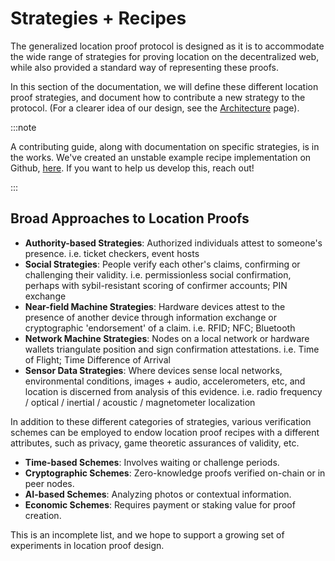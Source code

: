 # Strategies + Recipes

The generalized location proof protocol is designed as it is to accommodate the wide range of strategies for proving location on the
decentralized web, while also provided a standard way of representing these proofs.

In this section of the documentation, we will define these different location proof strategies, and document how to contribute a new
strategy to the protocol. (For a clearer idea of our design, see the [Architecture](./architecture.md) page).

:::note

A contributing guide, along with documentation on specific strategies, is in the works. We've created an unstable example recipe implementation on Github, [here](https://github.com/AstralProtocol/astralprotocol/tree/main/src/contracts/location-proof-protocol/recipes/01-authority-v0.0). If you want to help us develop this, reach out!

:::

## Broad Approaches to Location Proofs

- **Authority-based Strategies**: Authorized individuals attest to someone's presence. i.e. ticket checkers, event hosts
- **Social Strategies**: People verify each other's claims, confirming or challenging their validity. i.e. permissionless social
  confirmation, perhaps with sybil-resistant scoring of confirmer accounts; PIN exchange
- **Near-field Machine Strategies**: Hardware devices attest to the presence of another device through information exchange or cryptographic
  'endorsement' of a claim. i.e. RFID; NFC; Bluetooth
- **Network Machine Strategies**: Nodes on a local network or hardware wallets triangulate position and sign confirmation attestations. i.e.
  Time of Flight; Time Difference of Arrival
- **Sensor Data Strategies**: Where devices sense local networks, environmental conditions, images + audio, accelerometers, etc, and
  location is discerned from analysis of this evidence. i.e. radio frequency / optical / inertial / acoustic / magnetometer localization

In addition to these different categories of strategies, various verification schemes can be employed to endow location proof recipes with a
different attributes, such as privacy, game theoretic assurances of validity, etc.

- **Time-based Schemes**: Involves waiting or challenge periods.
- **Cryptographic Schemes**: Zero-knowledge proofs verified on-chain or in peer nodes.
- **AI-based Schemes**: Analyzing photos or contextual information.
- **Economic Schemes**: Requires payment or staking value for proof creation.

This is an incomplete list, and we hope to support a growing set of experiments in location proof design.
